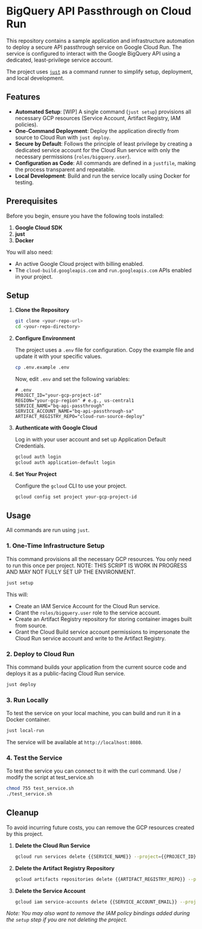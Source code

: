 # BigQuery API Passthrough on Cloud Run

This repository contains a sample application and infrastructure automation to deploy a secure API passthrough service on Google Cloud Run. The service is configured to interact with the Google BigQuery API using a dedicated, least-privilege service account.

The project uses [`just`](https://github.com/casey/just) as a command runner to simplify setup, deployment, and local development.

## Features

*   **Automated Setup**: [WIP] A single command (`just setup`) provisions all necessary GCP resources (Service Account, Artifact Registry, IAM policies).
*   **One-Command Deployment**: Deploy the application directly from source to Cloud Run with `just deploy`.
*   **Secure by Default**: Follows the principle of least privilege by creating a dedicated service account for the Cloud Run service with only the necessary permissions (`roles/bigquery.user`).
*   **Configuration as Code**: All commands are defined in a `justfile`, making the process transparent and repeatable.
*   **Local Development**: Build and run the service locally using Docker for testing.

## Prerequisites

Before you begin, ensure you have the following tools installed:

1.  **Google Cloud SDK**
2.  **just**
3.  **Docker**

You will also need:
*   An active Google Cloud project with billing enabled.
*   The `cloud-build.googleapis.com` and `run.googleapis.com` APIs enabled in your project.

## Setup

1.  **Clone the Repository**
    ```sh
    git clone <your-repo-url>
    cd <your-repo-directory>
    ```

2.  **Configure Environment**

    The project uses a `.env` file for configuration. Copy the example file and update it with your specific values.

    ```sh
    cp .env.example .env
    ```

    Now, edit `.env` and set the following variables:

    ```dotenv
    # .env
    PROJECT_ID="your-gcp-project-id"
    REGION="your-gcp-region" # e.g., us-central1
    SERVICE_NAME="bq-api-passthrough"
    SERVICE_ACCOUNT_NAME="bq-api-passthrough-sa"
    ARTIFACT_REGISTRY_REPO="cloud-run-source-deploy"
    ```

3.  **Authenticate with Google Cloud**

    Log in with your user account and set up Application Default Credentials.
    ```sh
    gcloud auth login
    gcloud auth application-default login
    ```

4.  **Set Your Project**

    Configure the `gcloud` CLI to use your project.
    ```sh
    gcloud config set project your-gcp-project-id
    ```

## Usage

All commands are run using `just`.

### 1. One-Time Infrastructure Setup

This command provisions all the necessary GCP resources. You only need to run this once per project.
NOTE: THIS SCRIPT IS WORK IN PROGRESS AND MAY NOT FULLY SET UP THE ENVIRONMENT.

```sh
just setup
```

This will:
*   Create an IAM Service Account for the Cloud Run service.
*   Grant the `roles/bigquery.user` role to the service account.
*   Create an Artifact Registry repository for storing container images built from source.
*   Grant the Cloud Build service account permissions to impersonate the Cloud Run service account and write to the Artifact Registry.

### 2. Deploy to Cloud Run

This command builds your application from the current source code and deploys it as a public-facing Cloud Run service.

```sh
just deploy
```

### 3. Run Locally

To test the service on your local machine, you can build and run it in a Docker container.

```sh
just local-run
```

The service will be available at `http://localhost:8080`.

### 4. Test the Service

To test the service you can connect to it with the curl command. Use / modify the script at test_service.sh


```sh
chmod 755 test_service.sh
./test_service.sh
```

## Cleanup

To avoid incurring future costs, you can remove the GCP resources created by this project.

1.  **Delete the Cloud Run Service**
    ```sh
    gcloud run services delete {{SERVICE_NAME}} --project={{PROJECT_ID}} --region={{REGION}}
    ```

2.  **Delete the Artifact Registry Repository**
    ```sh
    gcloud artifacts repositories delete {{ARTIFACT_REGISTRY_REPO}} --project={{PROJECT_ID}} --location={{REGION}}
    ```

3.  **Delete the Service Account**
    ```sh
    gcloud iam service-accounts delete {{SERVICE_ACCOUNT_EMAIL}} --project={{PROJECT_ID}}
    ```

*Note: You may also want to remove the IAM policy bindings added during the `setup` step if you are not deleting the project.*